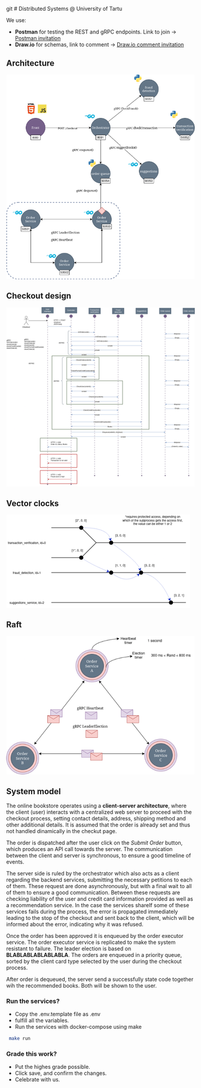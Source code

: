 git # Distributed Systems @ University of Tartu

We use:

* **Postman** for testing the REST and gRPC endpoints. Link to join -> [Postman invitation](https://app.getpostman.com/join-team?invite_code=92fb34881f9e3ba9748d214467ebdcc2abcaa99859ddd65bc8049e6b48e3e8e6&target_code=147c43b1e36460cb6e8adc0f099e72a8)
* **Draw.io** for schemas, link to comment -> [Draw.io comment invitation](https://drive.google.com/file/d/1A0FAwdRFQkJVQV3iY34qpMjh27I1IiO6/view?usp=sharing)

## Architecture

![Diagram](./utils/img/architecture.png)

## Checkout design

![Diagram](./utils/img/flow.png)

## Vector clocks

![Vector-clocks](./utils/img/vector-clocks.png)

## Raft
![Raft](./utils/img/raft.png)

## System model

The online bookstore operates using a **client-server architecture**, where the client (user) interacts with a centralized web server to proceed with the checkout process, setting contact details, address, shipping method and other additional details. It is assumed that the order is already set and thus not handled dinamically in the checkut page.

The order is dispatched after the user click on the *Submit Order* button, which produces an API call towards the server. The communication between the client and server is synchronous, to ensure a good timeline of events.

The server side is ruled by the orchestrator which also acts as a client regarding the backend services, submitting the necessary petitions to each of them. These request are done asynchronously, but with a final wait to all of them to ensure a good communication. Between these requests are checking liability of the user and credit card information provided as well as a recommendation service. In the case the services shareIf some of these services fails during the process, the error is propagated immediately leading to the stop of the checkout and sent back to the client, which will be informed about the error, indicating why it was refused.

Once the order has been approved it is enqueued by the order executor service. The order executor service is replicated to make the system resistant to failure. The leader election is based on **BLABLABLABLABLABLA**. The orders are enqueued in a priority queue, sorted by the client card type selected by the user during the checkout process.

After order is dequeued, the server send a successfully state code together wih the recommended books. Both will be shown to the user.

### Run the services?

* Copy the .env.template file as .env
* fulfill all the variables.
* Run the services with docker-compose using make

``` bash
 make run
```

### Grade this work?

* Put the highes grade possible.
* Click save, and confirm the changes.
* Celebrate with us.